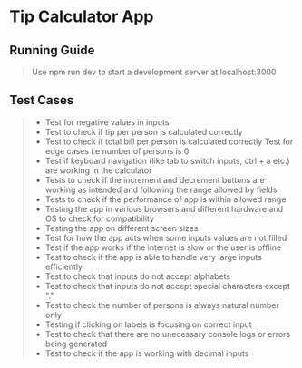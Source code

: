 # Tip Calculator App

## Running Guide

> Use npm run dev to start a development server at localhost:3000

## Test Cases

> - Test for negative values in inputs
> - Test to check if tip per person is calculated correctly
> - Test to check if total bill per person is calculated correctly
>   Test for edge cases i.e number of persons is 0
> - Test if keyboard navigation (like tab to switch inputs, ctrl + a etc.) are working in the calculator
> - Tests to check if the increment and decrement buttons are working as intended and following the range allowed by fields
> - Tests to check if the performance of app is within allowed range
> - Testing the app in various browsers and different hardware and OS to check for compatibility
> - Testing the app on different screen sizes
> - Test for how the app acts when some inputs values are not filled
> - Test if the app works if the internet is slow or the user is offline
> - Test to check if the app is able to handle very large inputs efficiently
> - Test to check that inputs do not accept alphabets
> - Test to check that inputs do not accept special characters except "."
> - Test to check the number of persons is always natural number only
> - Testing if clicking on labels is focusing on correct input
> - Test to check that there are no unecessary console logs or errors being generated
> - Test to check if the app is working with decimal inputs

